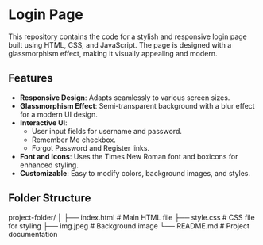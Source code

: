 # Login Page

This repository contains the code for a stylish and responsive login page built using HTML, CSS, and JavaScript. The page is designed with a glassmorphism effect, making it visually appealing and modern.

## Features

- **Responsive Design**: Adapts seamlessly to various screen sizes.
- **Glassmorphism Effect**: Semi-transparent background with a blur effect for a modern UI design.
- **Interactive UI**: 
  - User input fields for username and password.
  - Remember Me checkbox.
  - Forgot Password and Register links.
- **Font and Icons**: Uses the Times New Roman font and boxicons for enhanced styling.
- **Customizable**: Easy to modify colors, background images, and styles.

## Folder Structure
project-folder/ │ ├── index.html # Main HTML file ├── style.css # CSS file for styling ├── img.jpeg # Background image └── README.md # Project documentation
